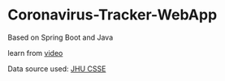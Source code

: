 # Coronavirus-Tracker-WebApp

Based on Spring Boot and Java  

learn from [video](https://www.youtube.com/watch?v=8hjNG9GZGnQ)  

Data source used: [JHU CSSE](https://github.com/CSSEGISandData/COVID-19)
